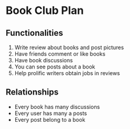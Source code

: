 Book Club Plan
======
Functionalities
---------------
1. Write review about books and post pictures
2. Have friends comment or like books
3. Have book discussions
4. You can see posts about a book
5. Help prolific writers obtain jobs in reviews

Relationships
-------------
* Every book has many discussions
* Every user has many a posts
* Every post belong to a book

